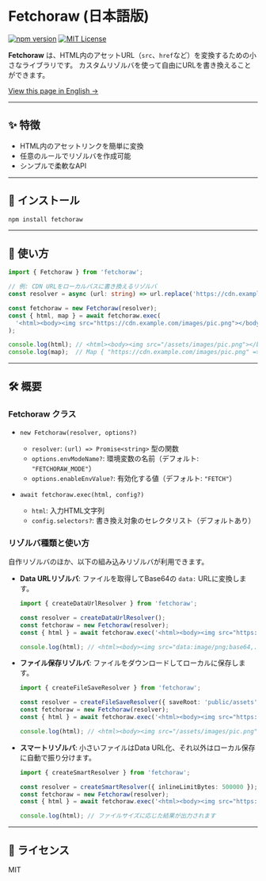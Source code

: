 # Fetchoraw (日本語版)

[![npm version](https://img.shields.io/npm/v/fetchoraw)](https://www.npmjs.com/package/fetchoraw)
[![MIT License](https://img.shields.io/npm/l/fetchoraw)](./LICENSE)

**Fetchoraw** は、HTML内のアセットURL（`src`、`href`など）を変換するための小さなライブラリです。
カスタムリゾルバを使って自由にURLを書き換えることができます。

[View this page in English →](./README.md)

---

## ✨ 特徴

- HTML内のアセットリンクを簡単に変換
- 任意のルールでリゾルバを作成可能
- シンプルで柔軟なAPI

---

## 📆 インストール

```bash
npm install fetchoraw
```

---

## 🚀 使い方

```ts
import { Fetchoraw } from 'fetchoraw';

// 例: CDN URLをローカルパスに書き換えるリゾルバ
const resolver = async (url: string) => url.replace('https://cdn.example.com/', '/assets/');

const fetchoraw = new Fetchoraw(resolver);
const { html, map } = await fetchoraw.exec(
  '<html><body><img src="https://cdn.example.com/images/pic.png"></body></html>'
);

console.log(html); // <html><body><img src="/assets/images/pic.png"></body></html>
console.log(map);  // Map { "https://cdn.example.com/images/pic.png" => "/assets/images/pic.png" }
```

---

## 🛠 概要

### Fetchoraw クラス

- `new Fetchoraw(resolver, options?)`
  - `resolver`: `(url) => Promise<string>` 型の関数
  - `options.envModeName?`: 環境変数の名前（デフォルト: `"FETCHORAW_MODE"`）
  - `options.enableEnvValue?`: 有効化する値（デフォルト: `"FETCH"`）

- `await fetchoraw.exec(html, config?)`
  - `html`: 入力HTML文字列
  - `config.selectors?`: 書き換え対象のセレクタリスト（デフォルトあり）

### リゾルバ種類と使い方

自作リゾルバのほか、以下の組み込みリゾルバが利用できます。

- **Data URLリゾルバ**: ファイルを取得してBase64の `data:` URLに変換します。

  ```ts
  import { createDataUrlResolver } from 'fetchoraw';

  const resolver = createDataUrlResolver();
  const fetchoraw = new Fetchoraw(resolver);
  const { html } = await fetchoraw.exec('<html><body><img src="https://cdn.example.com/images/pic.png"></body></html>');

  console.log(html); // <html><body><img src="data:image/png;base64,..."></body></html>
  ```

- **ファイル保存リゾルバ**: ファイルをダウンロードしてローカルに保存します。

  ```ts
  import { createFileSaveResolver } from 'fetchoraw';

  const resolver = createFileSaveResolver({ saveRoot: 'public/assets', prependPath: 'assets' });
  const fetchoraw = new Fetchoraw(resolver);
  const { html } = await fetchoraw.exec('<html><body><img src="https://cdn.example.com/images/pic.png"></body></html>');

  console.log(html); // <html><body><img src="/assets/images/pic.png"></body></html>
  ```

- **スマートリゾルバ**: 小さいファイルはData URL化、それ以外はローカル保存に自動で振り分けます。

  ```ts
  import { createSmartResolver } from 'fetchoraw';

  const resolver = createSmartResolver({ inlineLimitBytes: 500000 });
  const fetchoraw = new Fetchoraw(resolver);
  const { html } = await fetchoraw.exec('<html><body><img src="https://cdn.example.com/images/pic.png"></body></html>');

  console.log(html); // ファイルサイズに応じた結果が出力されます
  ```

---

## 📄 ライセンス

MIT

